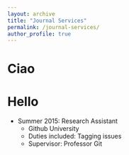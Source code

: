 ```yaml
---
layout: archive
title: "Journal Services"
permalink: /journal-services/
author_profile: true
---
```


Ciao
======


Hello
======
* Summer 2015: Research Assistant
  * Github University
  * Duties included: Tagging issues
  * Supervisor: Professor Git
